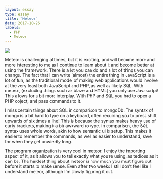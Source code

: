 ```yaml
---
layout: essay
type: essay
title: "Meteor"
date: 2017-10-26
labels:
  - PHP
  - Meteor
---
```



<img class="ui image float left" src="https://atomate.net/hire-javascript-developers/united-kingdom/london/img/meteor.png">

Meteor is challenging at times, but it is exciting, and will become more and more interesting to me as I continue to learn about it and become better at using the framework. There is a lot you can do and a lot of things you can change. The fact that I can write (almost) the entire thing in JavaScript is a lot of fun, as the traditional model of making web applications would involve at the very least both JavaScript and PHP, as well as likely SQL. With meteor, (excluding things such as blaze and HTML) you only use Javascript! This allows for a bit more interplay. With PHP and SQL you had to open a PHP object, and pass commands to it. 

I miss certain things about SQL in comparison to mongoDb. The syntax of mongo is a bit hard to type on a keyboard, often requiring you to press shift upwards of six times a line! This is because the syntax makes heavy use of curly brackets, making it a bit awkward to type. In comparison, the SQL syntax uses whole words, akin to how semantic ui is setup. This makes it easier to remember the commands, as well as easier to understand, save for when they get unwieldly long. 

The program organization is very cool in meteor. I enjoy the importing aspect of it, as it allows you to tell exactly what you’re using, as tedious as it can be. The hardest thing about meteor is how much you must figure out before it starts to make sense. Even after two weeks I still don’t feel like I understand meteor, although I’m slowly figuring it out.
